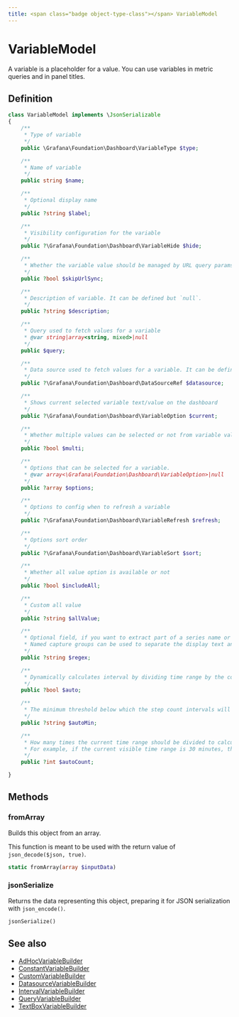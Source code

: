 ```yaml
---
title: <span class="badge object-type-class"></span> VariableModel
---
```

# <span class="badge object-type-class"></span> VariableModel

A variable is a placeholder for a value. You can use variables in metric queries and in panel titles.

## Definition

```php
class VariableModel implements \JsonSerializable
{
    /**
     * Type of variable
     */
    public \Grafana\Foundation\Dashboard\VariableType $type;

    /**
     * Name of variable
     */
    public string $name;

    /**
     * Optional display name
     */
    public ?string $label;

    /**
     * Visibility configuration for the variable
     */
    public ?\Grafana\Foundation\Dashboard\VariableHide $hide;

    /**
     * Whether the variable value should be managed by URL query params or not
     */
    public ?bool $skipUrlSync;

    /**
     * Description of variable. It can be defined but `null`.
     */
    public ?string $description;

    /**
     * Query used to fetch values for a variable
     * @var string|array<string, mixed>|null
     */
    public $query;

    /**
     * Data source used to fetch values for a variable. It can be defined but `null`.
     */
    public ?\Grafana\Foundation\Dashboard\DataSourceRef $datasource;

    /**
     * Shows current selected variable text/value on the dashboard
     */
    public ?\Grafana\Foundation\Dashboard\VariableOption $current;

    /**
     * Whether multiple values can be selected or not from variable value list
     */
    public ?bool $multi;

    /**
     * Options that can be selected for a variable.
     * @var array<\Grafana\Foundation\Dashboard\VariableOption>|null
     */
    public ?array $options;

    /**
     * Options to config when to refresh a variable
     */
    public ?\Grafana\Foundation\Dashboard\VariableRefresh $refresh;

    /**
     * Options sort order
     */
    public ?\Grafana\Foundation\Dashboard\VariableSort $sort;

    /**
     * Whether all value option is available or not
     */
    public ?bool $includeAll;

    /**
     * Custom all value
     */
    public ?string $allValue;

    /**
     * Optional field, if you want to extract part of a series name or metric node segment.
     * Named capture groups can be used to separate the display text and value.
     */
    public ?string $regex;

    /**
     * Dynamically calculates interval by dividing time range by the count specified.
     */
    public ?bool $auto;

    /**
     * The minimum threshold below which the step count intervals will not divide the time.
     */
    public ?string $autoMin;

    /**
     * How many times the current time range should be divided to calculate the value, similar to the Max data points query option.
     * For example, if the current visible time range is 30 minutes, then the auto interval groups the data into 30 one-minute increments.
     */
    public ?int $autoCount;

}
```
## Methods

### <span class="badge object-method"></span> fromArray

Builds this object from an array.

This function is meant to be used with the return value of `json_decode($json, true)`.

```php
static fromArray(array $inputData)
```

### <span class="badge object-method"></span> jsonSerialize

Returns the data representing this object, preparing it for JSON serialization with `json_encode()`.

```php
jsonSerialize()
```

## See also

 * <span class="badge builder"></span> [AdHocVariableBuilder](./builder-AdHocVariableBuilder.md)
 * <span class="badge builder"></span> [ConstantVariableBuilder](./builder-ConstantVariableBuilder.md)
 * <span class="badge builder"></span> [CustomVariableBuilder](./builder-CustomVariableBuilder.md)
 * <span class="badge builder"></span> [DatasourceVariableBuilder](./builder-DatasourceVariableBuilder.md)
 * <span class="badge builder"></span> [IntervalVariableBuilder](./builder-IntervalVariableBuilder.md)
 * <span class="badge builder"></span> [QueryVariableBuilder](./builder-QueryVariableBuilder.md)
 * <span class="badge builder"></span> [TextBoxVariableBuilder](./builder-TextBoxVariableBuilder.md)
